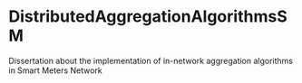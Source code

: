 DistributedAggregationAlgorithmsSM
==================================

Dissertation about the implementation of in-network aggregation algorithms in Smart Meters Network
